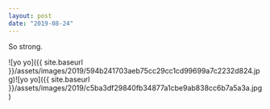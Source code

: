 ```yaml
---
layout: post
date: "2019-08-24"
---
```


So strong.

![yo yo]({{ site.baseurl }}/assets/images/2019/594b241703aeb75cc29cc1cd99699a7c2232d824.jpg)![yo yo]({{ site.baseurl }}/assets/images/2019/c5ba3df29840fb34877a1cbe9ab838cc6b7a5a3a.jpg)
